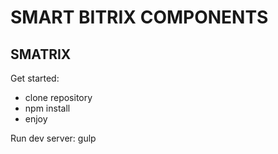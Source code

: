 # SMART BITRIX COMPONENTS #

## SMATRIX ##

Get started:

* clone repository
* npm install
* enjoy

Run dev server:
    gulp
